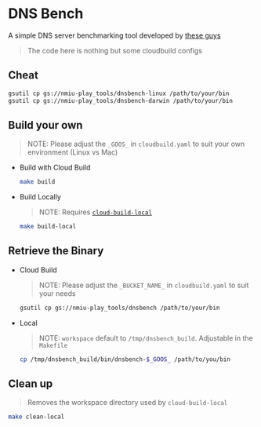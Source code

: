 # DNS Bench

A simple DNS server benchmarking tool developed by [these guys](https://github.com/AskMediaGroup/dnsbench)

> The code here is nothing but some cloudbuild configs

## Cheat

```sh
gsutil cp gs://nmiu-play_tools/dnsbench-linux /path/to/your/bin
gsutil cp gs://nmiu-play_tools/dnsbench-darwin /path/to/your/bin
```

## Build your own

  > NOTE: Please adjust the `_GOOS_` in `cloudbuild.yaml` to suit your own environment (Linux vs Mac)

  * Build with Cloud Build

    ```sh
    make build
    ```

  * Build Locally

    > NOTE: Requires [`cloud-build-local`](https://cloud.google.com/cloud-build/docs/build-debug-locally)

    ```sh
    make build-local
    ```

## Retrieve the Binary

  * Cloud Build

    > NOTE: Please adjust the `_BUCKET_NAME_` in `cloudbuild.yaml` to suit your needs

    ```sh
    gsutil cp gs://nmiu-play_tools/dnsbench /path/to/your/bin
    ```

  * Local

    > NOTE: `workspace` default to `/tmp/dnsbench_build`. Adjustable in the `Makefile`

    ```sh
    cp /tmp/dnsbench_build/bin/dnsbench-$_GOOS_ /path/to/you/bin
    ```

## Clean up

> Removes the workspace directory used by `cloud-build-local`

```sh
make clean-local
```